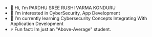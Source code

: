 - 👋 Hi, I’m PARDHU SREE RUSHI VARMA KONDURU
- 👀 I’m interested in CyberSecurity, App Development
- 🌱 I’m currently learning Cybersecurity Concepts Integrating With Application Development
- ⚡ Fun fact: Im just an "Above-Average" student.
<!---
PardhuSreeRushiVarma20060119/PardhuSreeRushiVarma20060119 is a ✨ special ✨ repository because its `aboutme.md` (this file) appears on your GitHub profile.
You can click the Preview link to take a look at your changes.
--->
